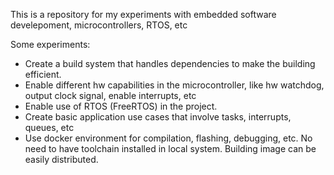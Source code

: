 This is a repository for my experiments with embedded software develepoment, microcontrollers, RTOS, etc

Some experiments:
- Create a build system that handles dependencies to make the building efficient.
- Enable different hw capabilities in the microcontroller, like hw watchdog, output clock signal, enable interrupts, etc
- Enable use of RTOS (FreeRTOS) in the project.
- Create basic application use cases that involve tasks, interrupts, queues, etc
- Use docker environment for compilation, flashing, debugging, etc. No need to have toolchain installed in local system. Building image can be easily distributed.
